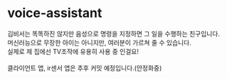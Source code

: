# voice-assistant
김비서는 똑똑하진 않지만 음성으로 명령을 지정하면 그 일을 수행하는 친구입니다.</br>
머신러능으로 무장한 아이는 아니지만, 여러분이 가르쳐 줄 수 있습니다.</br>
실제로 제 집에선 TV조작에 유용히 사용 중 인걸요!</br></br>
클라이언트 앱, ir센서 앱은 추후 커밋 예정입니다.(안정화중)
